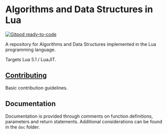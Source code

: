 # Algorithms and Data Structures in Lua

[![Gitpod ready-to-code](https://img.shields.io/badge/Gitpod-ready--to--code-blue?logo=gitpod)](https://gitpod.io/#https://github.com/TheAlgorithms/Lua)

A repository for Algorithms and Data Structures implemented in the Lua programming language.

Targets Lua 5.1 / LuaJIT.

## [Contributing](CONTRIBUTING.md)

Basic contribution guidelines.

## Documentation

Documentation is provided through comments on function definitions, parameters and return statements.
Additional considerations can be found in the `doc` folder.
